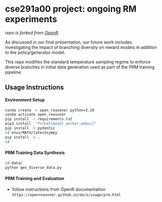 # cse291a00 project: ongoing RM experiments
*repo is forked from [OpenR](https://github.com/openreasoner/openr)*

As discussed in our final presentation, our future work includes investigating the impact of branching diversity on reward models in addition to the policy/generator model.

This repo modifies the standard temperature sampling regime to enforce diverse branches in initial data generation used as part of the PRM training pipeline.

## Usage Instructions
#### Environment Setup
```bash
conda create -n open_reasoner python=3.10
conda activate open_reasoner
pip install -r requirements.txt
pip3 install  "fschat[model_worker,webui]"
pip install -U pydantic
cd envs/MATH/latex2sympy
pip install -e .
cd -
```
#### PRM Training Data Synthesis
```bash
cd data/
python gen_diverse_data.py
```
#### PRM Training and Evaluation
- follow instructions from OpenR documentation `https://openreasoner.github.io/docs/usage/prm.html`
